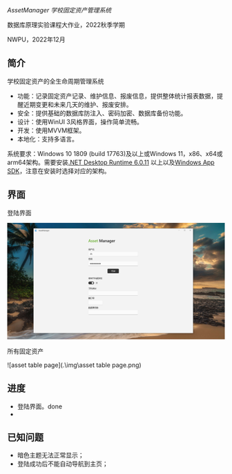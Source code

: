 ﻿﻿﻿﻿*AssetManager 学校固定资产管理系统*

数据库原理实验课程大作业，2022秋季学期

NWPU，2022年12月

## 简介

学校固定资产的全生命周期管理系统

* 功能：记录固定资产记录、维护信息、报废信息，提供整体统计报表数据，提醒近期变更和未来几天的维护、报废安排。
* 安全：提供基础的数据库防注入、密码加密、数据库备份功能。
* 设计：使用WinUI 3风格界面，操作简单流畅。
* 开发：使用MVVM框架。
* 本地化：支持多语言。

系统要求：Windows 10 1809 (build 17763)及以上或Windows 11，x86、x64或arm64架构。需要安装[.NET Desktop Runtime 6.0.11](https://dotnet.microsoft.com/en-us/download/dotnet/6.0) 以上以及[Windows App SDK](https://learn.microsoft.com/en-us/windows/apps/windows-app-sdk/downloads)，注意在安装时选择对应的架构。

## 界面

登陆界面

![登陆界面](.\img\login_page.png)

所有固定资产

![asset table page](.\img\asset table page.png)

## 进度

* 登陆界面。done
* 

## 已知问题

* 暗色主题无法正常显示；
* 登陆成功后不能自动导航到主页；
